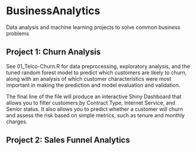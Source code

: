 # BusinessAnalytics
Data analysis and machine learning projects to solve common business problems

## Project 1: Churn Analysis
See 01_Telco-Churn.R for data preprocessing, exploratory analysis, and the tuned random forest model to predict which customers are likely to churn, along with an analysis of which customer characteristics were most important in making the prediction and model evaluation and validation.

The final line of the file will produce an interactive Shiny Dashboard that allows you to filter customers by Contract Type, Internet Service, and Senior status. It also allows you to predict whether a customer will churn and assess the risk based on simple metrics, such as tenure and monthly charges.

## Project 2: Sales Funnel Analytics
